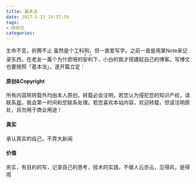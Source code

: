 ```yaml
---
title: 基本法
date: 2017-5-11 14:37:39
tags: 
- 碎碎念
categories:
---
```


生命不息，折腾不止
虽然是个工科狗，但一直爱写字。之前一直是用某Note来记录东西，在老友一萬个为什麽呀的<ruby><rb>安</rb><rp>（</rp><rt>zī</rt><rp>）</rp></ruby><ruby><rb>利</rb><rp>（</rp><rt>cí</rt><rp>）</rp></ruby>下，小白的我才搭建起自己的博客。写博文也要按照「基本法」，遂开篇立定：

#### 原创&Copyright

所有内容除转载外均由本人原创，转载必会注明，若您认为侵犯您的知识产权，请联系[我](mailto:liubaichuan.tk@gmail.com)，我会第一时间和您联系处理。若您喜欢本站内容，欢迎转载，但请注明原处，且勿用于商业用途！

#### 真实

承认真实的自己，不弄大新闻

#### 价值

务实，有目的的写，记录自己的思考，技术的实践，不做人云亦云，见得风，是得雨

